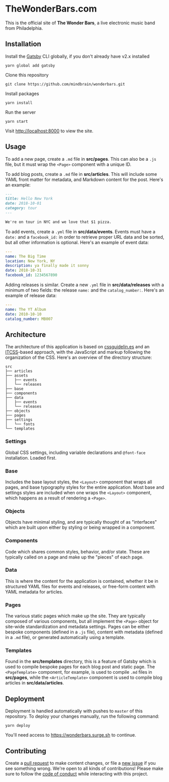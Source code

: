 # TheWonderBars.com

This is the official site of **The Wonder Bars**, a live electronic
music band from Philadelphia.

## Installation

Install the [Gatsby][] CLI globally, if you don't already have v2.x
installed

    yarn global add gatsby

Clone this repository

    git clone https://github.com/mindbrain/wonderbars.git

Install packages

    yarn install

Run the server

    yarn start

Visit <http://localhost:8000> to view the site.

## Usage

To add a new page, create a `.md` file in **src/pages**. This can also
be a `.js` file, but it must wrap the `<Page>` component with a unique ID.

To add blog posts, create a `.md` file in **src/articles**. This will
include some YAML front matter for metadata, and Markdown content for
the post. Here's an example:

```markdown
---
title: Hello New York
date: 2018-10-01
category: tour
---

We're on tour in NYC and we love that $1 pizza.
```

To add events, create a `.yml` file in **src/data/events**. Events must
have a `date:` and a `facebook_id:` in order to retrieve proper URL data
and be sorted, but all other information is optional. Here's an example
of event data:

```yaml
---
name: The Big Time
location: New York, NY
description: ya finally made it sonny
date: 2018-10-31
facebook_id: 1234567890
```

Adding releases is similar. Create a new `.yml` file in
**src/data/releases** with a minimum of two fields: the release `name:`
and the `catalog_number:`. Here's an example of release data:

```yaml
---
name: The YT Album
date: 2010-10-10
catalog_number: MB007
```

## Architecture

The architecture of this application is based on [cssguidelin.es][] and
an [ITCSS][]-based approach, with the JavaScript and markup following
the organization of the CSS. Here's an overview of the directory
structure:

```
src
├── articles
├── assets
│   ├── events
│   └── releases
├── base
├── components
├── data
│   ├── events
│   └── releases
├── objects
├── pages
├── settings
│   └── fonts
└── templates
```

### Settings

Global CSS settings, including variable declarations and `@font-face`
installation. Loaded first.

### Base

Includes the base layout styles, the `<Layout>` component that wraps all
pages, and base typography styles for the entire application. Most base
and settings styles are included when one wraps the `<Layout>`
component, which happens as a result of rendering a `<Page>`.

### Objects

Objects have minimal styling, and are typically thought of as
"interfaces" which are built upon either by styling or being wrapped in
a component.

### Components

Code which shares common styles, behavior, and/or state. These are
typically called on a page and make up the "pieces" of each page.

### Data

This is where the content for the application is contained, whether it
be in structured YAML files for events and releases, or free-form
content with YAML metadata for articles.

### Pages

The various static pages which make up the site. They are typically
composed of various components, but all implement the `<Page>` object
for site-wide standardization and metadata settings. Pages can be either
bespoke components (defined in a `.js` file), content with metadata
(defined in a `.md` file), or generated automatically using a template.

### Templates

Found in the **src/templates** directory, this is a feature of Gatsby
which is used to compile bespoke pages for each blog post and static
page. The `<PageTemplate>` component, for example, is used to compile
`.md` files in **src/pages**, while the `<ArticleTemplate>` component is
used to compile blog articles in **src/data/articles**.

## Deployment

Deployment is handled automatically with pushes to `master` of this
repository. To deploy your changes manually, run the following command:

    yarn deploy

You'll need access to https://wonderbars.surge.sh to continue.

## Contributing

Create a [pull request][] to make content changes, or file a [new issue][]
if you see something wrong. We're open to all kinds of contributions!
Please make sure to follow the [code of conduct][] while interacting
with this project.

[Gatsby]: https://gatsbyjs.com
[cssguidelin.es]: https://cssguidelin.es
[ITCSS]: https://www.xfive.co/blog/itcss-scalable-maintainable-css-architecture/
[pull request]: https://github.com/mindbrain/wonderbars/pulls
[new issue]: https://github.com/mindbrain/wonderbars/issues/new
[code of conduct]: https://github.com/mindbrain/wonderbars/CODE_OF_CONDUCT.md

